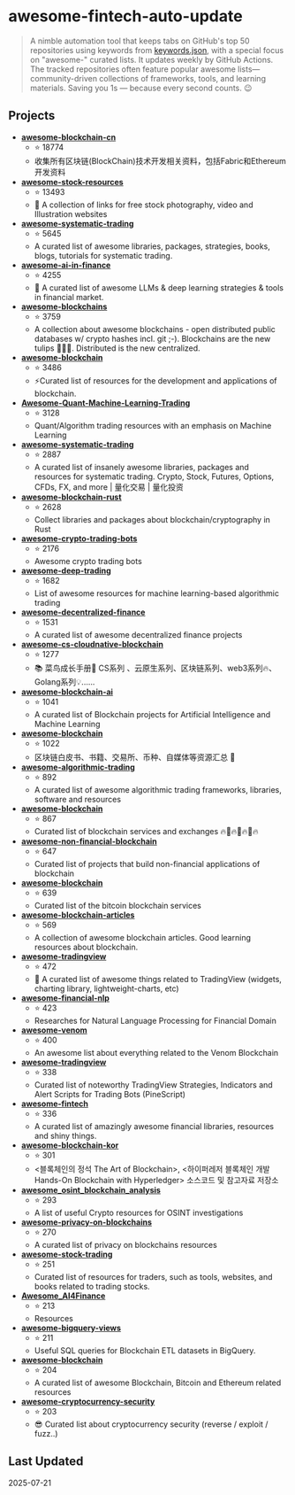 # awesome-fintech-auto-update

> A nimble automation tool that keeps tabs on GitHub's top 50 repositories using keywords from [keywords.json](keywords.json), with a special focus on "awesome-" curated lists. It updates weekly by GitHub Actions. The tracked repositories often feature popular awesome lists—community-driven collections of frameworks, tools, and learning materials. Saving you 1s — because every second counts. 😉

## Projects

- **[awesome-blockchain-cn](https://github.com/chaozh/awesome-blockchain-cn)**
  - ⭐ 18774
  - 收集所有区块链(BlockChain)技术开发相关资料，包括Fabric和Ethereum开发资料
- **[awesome-stock-resources](https://github.com/neutraltone/awesome-stock-resources)**
  - ⭐ 13493
  - :city_sunrise: A collection of links for free stock photography, video and Illustration websites
- **[awesome-systematic-trading](https://github.com/paperswithbacktest/awesome-systematic-trading)**
  - ⭐ 5645
  - A curated list of awesome libraries, packages, strategies, books, blogs, tutorials for systematic trading.
- **[awesome-ai-in-finance](https://github.com/georgezouq/awesome-ai-in-finance)**
  - ⭐ 4255
  - 🔬 A curated list of awesome LLMs & deep learning strategies & tools in financial market.
- **[awesome-blockchains](https://github.com/openblockchains/awesome-blockchains)**
  - ⭐ 3759
  - A collection about awesome blockchains - open distributed public databases w/ crypto hashes incl. git ;-).  Blockchains are the new tulips :tulip::tulip::tulip:. Distributed is the new centralized. 
- **[awesome-blockchain](https://github.com/yjjnls/awesome-blockchain)**
  - ⭐ 3486
  - ⚡️Curated list of resources for the development and applications of blockchain.
- **[Awesome-Quant-Machine-Learning-Trading](https://github.com/grananqvist/Awesome-Quant-Machine-Learning-Trading)**
  - ⭐ 3128
  - Quant/Algorithm trading resources with an emphasis on Machine Learning
- **[awesome-systematic-trading](https://github.com/wangzhe3224/awesome-systematic-trading)**
  - ⭐ 2887
  - A curated list of insanely awesome libraries, packages and resources for systematic trading. Crypto, Stock, Futures, Options, CFDs, FX, and more | 量化交易 | 量化投资
- **[awesome-blockchain-rust](https://github.com/rust-in-blockchain/awesome-blockchain-rust)**
  - ⭐ 2628
  - Collect libraries and packages about blockchain/cryptography in Rust
- **[awesome-crypto-trading-bots](https://github.com/botcrypto-io/awesome-crypto-trading-bots)**
  - ⭐ 2176
  - Awesome crypto trading bots
- **[awesome-deep-trading](https://github.com/cbailes/awesome-deep-trading)**
  - ⭐ 1682
  - List of awesome resources for machine learning-based algorithmic trading
- **[awesome-decentralized-finance](https://github.com/ong/awesome-decentralized-finance)**
  - ⭐ 1531
  - A curated list of awesome decentralized finance projects
- **[awesome-cs-cloudnative-blockchain](https://github.com/cubxxw/awesome-cs-cloudnative-blockchain)**
  - ⭐ 1277
  - 📚 菜鸟成长手册🚀  CS系列 、云原生系列、区块链系列、web3系列🔥、Golang系列💡......
- **[awesome-blockchain-ai](https://github.com/steven2358/awesome-blockchain-ai)**
  - ⭐ 1041
  - A curated list of Blockchain projects for Artificial Intelligence and Machine Learning
- **[awesome-blockchain](https://github.com/dily3825002/awesome-blockchain)**
  - ⭐ 1022
  - 区块链白皮书、书籍、交易所、币种、自媒体等资源汇总 💯
- **[awesome-algorithmic-trading](https://github.com/joelowj/awesome-algorithmic-trading)**
  - ⭐ 892
  - A curated list of awesome algorithmic trading frameworks, libraries, software and resources
- **[awesome-blockchain](https://github.com/imbaniac/awesome-blockchain)**
  - ⭐ 867
  - Curated list of blockchain services and exchanges 🔥🏦🔥🏦🔥🏦🔥
- **[awesome-non-financial-blockchain](https://github.com/machinomy/awesome-non-financial-blockchain)**
  - ⭐ 647
  - Curated list of projects that build non-financial applications of blockchain
- **[awesome-blockchain](https://github.com/igorbarinov/awesome-blockchain)**
  - ⭐ 639
  - Curated list of the bitcoin blockchain services
- **[awesome-blockchain-articles](https://github.com/hylinux1024/awesome-blockchain-articles)**
  - ⭐ 569
  - A collection of awesome blockchain articles. Good learning resources about blockchain. 
- **[awesome-tradingview](https://github.com/tradingview/awesome-tradingview)**
  - ⭐ 472
  - 🎉 A curated list of awesome things related to TradingView (widgets, charting library, lightweight-charts, etc)
- **[awesome-financial-nlp](https://github.com/icoxfog417/awesome-financial-nlp)**
  - ⭐ 423
  - Researches for Natural Language Processing for Financial Domain
- **[awesome-venom](https://github.com/venom-blockchain/awesome-venom)**
  - ⭐ 400
  - An awesome list about everything related to the Venom Blockchain
- **[awesome-tradingview](https://github.com/just-nilux/awesome-tradingview)**
  - ⭐ 338
  - Curated list of noteworthy TradingView Strategies, Indicators and Alert Scripts for Trading Bots (PineScript)
- **[awesome-fintech](https://github.com/7kfpun/awesome-fintech)**
  - ⭐ 336
  - A curated list of amazingly awesome financial libraries, resources and shiny things.
- **[awesome-blockchain-kor](https://github.com/yunho0130/awesome-blockchain-kor)**
  - ⭐ 301
  - <블록체인의 정석 The Art of Blockchain>, <하이퍼레저 블록체인 개발 Hands-On Blockchain with Hyperledger> 소스코드 및 참고자료 저장소
- **[awesome_osint_blockchain_analysis](https://github.com/aaarghhh/awesome_osint_blockchain_analysis)**
  - ⭐ 293
  - A list of useful Crypto resources for OSINT investigations
- **[awesome-privacy-on-blockchains](https://github.com/Mikerah/awesome-privacy-on-blockchains)**
  - ⭐ 270
  - A curated list of privacy on blockchains resources
- **[awesome-stock-trading](https://github.com/shi-rudo/awesome-stock-trading)**
  - ⭐ 251
  - Curated list of resources for traders, such as tools, websites, and books related to trading stocks.
- **[Awesome_AI4Finance](https://github.com/AI4Finance-Foundation/Awesome_AI4Finance)**
  - ⭐ 213
  - Resources
- **[awesome-bigquery-views](https://github.com/blockchain-etl/awesome-bigquery-views)**
  - ⭐ 211
  - Useful SQL queries for Blockchain ETL datasets in BigQuery.
- **[awesome-blockchain](https://github.com/coderplex-org/awesome-blockchain)**
  - ⭐ 204
  - A curated list of awesome Blockchain, Bitcoin and Ethereum related resources
- **[awesome-cryptocurrency-security](https://github.com/nongiach/awesome-cryptocurrency-security)**
  - ⭐ 203
  - 😎 Curated list about cryptocurrency security (reverse / exploit / fuzz..)

## Last Updated

2025-07-21